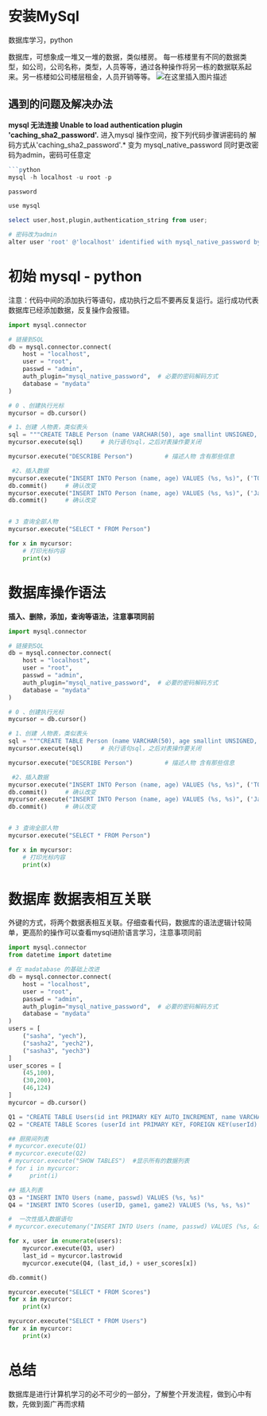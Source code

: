# 安装MySql
数据库学习，python

数据库，可想象成一堆又一堆的数据，类似楼房。 每一栋楼里有不同的数据类型，如公司，公司名称，类型，人员等等，通过各种操作将另一栋的数据联系起来。另一栋楼如公司楼层租金，人员开销等等。
![在这里插入图片描述](https://img-blog.csdnimg.cn/20200329222202974.png?x-oss-process=image/watermark,type_ZmFuZ3poZW5naGVpdGk,shadow_10,text_aHR0cHM6Ly9ibG9nLmNzZG4ubmV0L2ZvbGxvd1VyaGVhcnQ2,size_16,color_FFFFFF,t_70)
## 遇到的问题及解决办法
**mysql 无法连接 Unable to load authentication plugin 'caching_sha2_password'.**
进入mysql 操作空间，按下列代码步骤讲密码的 解码方式从'caching_sha2_password'.* 变为 mysql_native_password 同时更改密码为admin，密码可任意定

```powershell
​```python
mysql -h localhost -u root -p

password

use mysql

select user,host,plugin,authentication_string from user;

# 密码改为admin
alter user 'root' @'localhost' identified with mysql_native_password by 'admin';
```
#  初始 mysql - python
注意：代码中间的添加执行等语句，成功执行之后不要再反复运行。运行成功代表数据库已经添加数据，反复操作会报错。

```python
import mysql.connector

# 链接到SQL
db = mysql.connector.connect(
    host = "localhost",
    user = "root",
    passwd = "admin",
    auth_plugin="mysql_native_password",  # 必要的密码解码方式
    database = "mydata"
)

# 0 、创建执行光标
mycursor = db.cursor()

# 1、创建 人物表，类似表头
sql = """CREATE TABLE Person (name VARCHAR(50), age smallint UNSIGNED, personID int PRIMARY KEY AUTO_INCREMENT)"""
mycursor.execute(sql)     # 执行语句sql，之后对表操作要关闭

mycursor.execute("DESCRIBE Person")         # 描述人物 含有那些信息

 #2、插入数据
mycursor.execute("INSERT INTO Person (name, age) VALUES (%s, %s)", ('TOM', 22))
db.commit()     # 确认改变
mycursor.execute("INSERT INTO Person (name, age) VALUES (%s, %s)", ('Jacker', 25))
db.commit()     # 确认改变


# 3 查询全部人物
mycursor.execute("SELECT * FROM Person")

for x in mycursor:
    # 打印光标内容
    print(x)
```
# 数据库操作语法
**插入、删除，添加，查询等语法，注意事项同前**

```python
import mysql.connector

# 链接到SQL
db = mysql.connector.connect(
    host = "localhost",
    user = "root",
    passwd = "admin",
    auth_plugin="mysql_native_password",  # 必要的密码解码方式
    database = "mydata"
)

# 0 、创建执行光标
mycursor = db.cursor()

# 1、创建 人物表，类似表头
sql = """CREATE TABLE Person (name VARCHAR(50), age smallint UNSIGNED, personID int PRIMARY KEY AUTO_INCREMENT)"""
mycursor.execute(sql)     # 执行语句sql，之后对表操作要关闭

mycursor.execute("DESCRIBE Person")         # 描述人物 含有那些信息

 #2、插入数据
mycursor.execute("INSERT INTO Person (name, age) VALUES (%s, %s)", ('TOM', 22))
db.commit()     # 确认改变
mycursor.execute("INSERT INTO Person (name, age) VALUES (%s, %s)", ('Jacker', 25))
db.commit()     # 确认改变


# 3 查询全部人物
mycursor.execute("SELECT * FROM Person")

for x in mycursor:
    # 打印光标内容
    print(x)
```
# 数据库 数据表相互关联
外键的方式，将两个数据表相互关联。仔细查看代码，数据库的语法逻辑计较简单，更高阶的操作可以查看mysql进阶语言学习，注意事项同前
```python
import mysql.connector
from datetime import datetime

# 在 madatabase 的基础上改进
db = mysql.connector.connect(
    host = "localhost",
    user = "root",
    passwd = "admin",
    auth_plugin="mysql_native_password",  # 必要的密码解码方式
    database = "mydata"
)
users = [
    ("sasha", "yech"),
    ("sasha2", "yech2"),
    ("sasha3", "yech3")
]
user_scores = [
    (45,100),
    (30,200),
    (46,124)
]
mycurcor = db.cursor()

Q1 = "CREATE TABLE Users(id int PRIMARY KEY AUTO_INCREMENT, name VARCHAR(50), passwd VARCHAR(50))"
Q2 = "CREATE TABLE Scores (userId int PRIMARY KEY, FOREIGN KEY(userId) REFERENCES Users(Id), game1 int DEFAULT 0, game2 int DEFAULT 0)"

## 厨房间列表
# mycurcor.execute(Q1)
# mycurcor.execute(Q2)
# mycurcor.execute("SHOW TABLES")  #显示所有的数据列表
# for i in mycurcor:
#     print(i)

## 插入列表
Q3 = "INSERT INTO Users (name, passwd) VALUES (%s, %s)"
Q4 = "INSERT INTO Scores (userID, game1, game2) VALUES (%s, %s, %s)"

#  一次性插入数据语句
# mycurcor.executemany("INSERT INTO Users (name, passwd) VALUES (%s, &s)", users)

for x, user in enumerate(users):
    mycurcor.execute(Q3, user)
    last_id = mycurcor.lastrowid
    mycurcor.execute(Q4, (last_id,) + user_scores[x])

db.commit()

mycurcor.execute("SELECT * FROM Scores")
for x in mycurcor:
    print(x)

mycurcor.execute("SELECT * FROM Users")
for x in mycurcor:
    print(x)

```
# 总结
数据库是进行计算机学习的必不可少的一部分，了解整个开发流程，做到心中有数，先做到面广再而求精